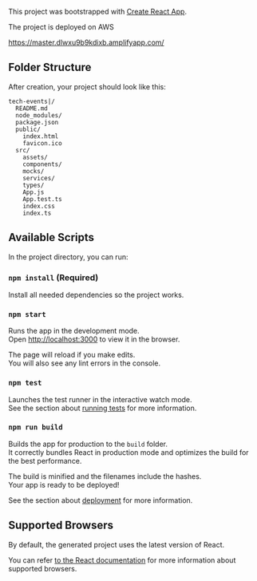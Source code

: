 This project was bootstrapped with [Create React App](https://github.com/facebookincubator/create-react-app).

The project is deployed on AWS

https://master.dlwxu9b9kdixb.amplifyapp.com/

## Folder Structure

After creation, your project should look like this:

```
tech-events|/
  README.md
  node_modules/
  package.json
  public/
    index.html
    favicon.ico
  src/
    assets/
    components/
    mocks/
    services/
    types/
    App.js
    App.test.ts
    index.css
    index.ts
```

## Available Scripts

In the project directory, you can run:

### `npm install` (Required)

Install all needed dependencies so the project works.

### `npm start`

Runs the app in the development mode.<br>
Open [http://localhost:3000](http://localhost:3000) to view it in the browser.

The page will reload if you make edits.<br>
You will also see any lint errors in the console.

### `npm test`

Launches the test runner in the interactive watch mode.<br>
See the section about [running tests](#running-tests) for more information.

### `npm run build`

Builds the app for production to the `build` folder.<br>
It correctly bundles React in production mode and optimizes the build for the best performance.

The build is minified and the filenames include the hashes.<br>
Your app is ready to be deployed!

See the section about [deployment](#deployment) for more information.

## Supported Browsers

By default, the generated project uses the latest version of React.

You can refer [to the React documentation](https://reactjs.org/docs/react-dom.html#browser-support) for more information about supported browsers.
